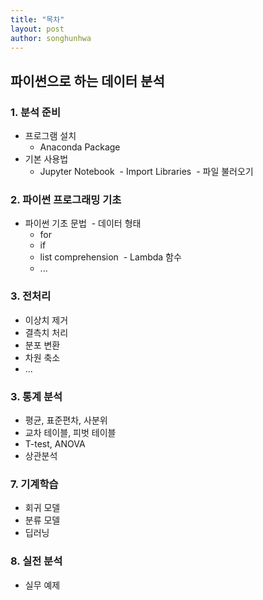 ```yaml
---
title: "목차"
layout: post
author: songhunhwa
---
```


## 파이썬으로 하는 데이터 분석

### 1. 분석 준비
- 프로그램 설치
  - Anaconda Package
- 기본 사용법 
  - Jupyter Notebook
  - Import Libraries
  - 파일 불러오기
 
### 2. 파이썬 프로그래밍 기초
- 파이썬 기초 문법
  - 데이터 형태
  - for
  - if
  - list comprehension
  - Lambda 함수
  - ...

### 3. 전처리
 - 이상치 제거
 - 결측치 처리
 - 분포 변환
 - 차원 축소
 - ...

### 3. 통계 분석
 - 평균, 표준편차, 사분위 
 - 교차 테이블, 피벗 테이블
 - T-test, ANOVA 
 - 상관분석

### 7. 기계학습
 - 회귀 모델
 - 분류 모델
 - 딥러닝

### 8. 실전 분석
 - 실무 예제
